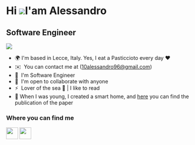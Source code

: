  Hi ![](https://user-images.githubusercontent.com/18350557/176309783-0785949b-9127-417c-8b55-ab5a4333674e.gif)I'am Alessandro
=============================================================================================================================

Software Engineer
---------------------------------------

<img src="https://y.yarn.co/1cbdd280-5a3b-44de-8826-e810d1854077_text.gif" />

* 🌍  I'm based in Lecce, Italy. Yes, I eat a Pasticcioto every day ❤️
* ✉️  You can contact me at (10alessandro96@gmail.com)
* 🧠  I'm Software Engineer
* 🤝  I'm open to collaborate with anyone
* ⚡  Lover of the sea 🌊 | I like to read 
* 📝 When I was young, I created a smart home, and <a href="https://jcoms.fesb.unist.hr/pdfs/v17n2_2021-0005_patrono.pdf">here</a> you can find the publication of the paper


### Where you can find me

<p align="left"> <a href="https://www.github.com/camboalessandro" target="_blank" rel="noreferrer"><img src="https://raw.githubusercontent.com/danielcranney/readme-generator/main/public/icons/socials/github.svg" width="32" height="32" /></a> <a href="https://www.linkedin.com/in/alessandro-cambò-109653186/" target="_blank" rel="noreferrer"><img src="https://raw.githubusercontent.com/danielcranney/readme-generator/main/public/icons/socials/linkedin.svg" width="32" height="32" /></a></p>
